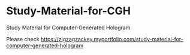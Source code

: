 # Study-Material-for-CGH
Study Material for Computer-Generated Hologram. 

Please check https://zigzagzackey.myportfolio.com/study-material-for-computer-generated-hologram
